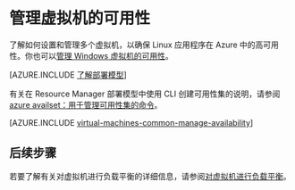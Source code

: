 <properties
	pageTitle="管理 Linux VM 的可用性 | Azure"
	description="了解如何使用多个虚拟机来确保 Linux 应用程序在 Azure 中的高可用性"
	services="virtual-machines-linux"
	documentationCenter=""
	authors="cynthn"
	manager="timlt"
	editor="tysonn"
	tags="azure-resource-manager,azure-service-management"/>

<tags
	ms.service="virtual-machines-linux"
	ms.date="05/25/2016"
	wacn.date="07/11/2016"/>

# 管理虚拟机的可用性

了解如何设置和管理多个虚拟机，以确保 Linux 应用程序在 Azure 中的高可用性。你也可以[管理 Windows 虚拟机的可用性](/documentation/articles/virtual-machines-windows-manage-availability/)。

[AZURE.INCLUDE [了解部署模型](../includes/learn-about-deployment-models-both-include.md)]

有关在 Resource Manager 部署模型中使用 CLI 创建可用性集的说明，请参阅 [azure availset：用于管理可用性集的命令](/documentation/articles/azure-cli-arm-commands/#azure-availset-commands-to-manage-your-availability-sets)。

[AZURE.INCLUDE [virtual-machines-common-manage-availability](../includes/virtual-machines-common-manage-availability.md)]

## 后续步骤

若要了解有关对虚拟机进行负载平衡的详细信息，请参阅[对虚拟机进行负载平衡](/documentation/articles/virtual-machines-linux-load-balance/)。

<!---HONumber=Mooncake_0704_2016-->